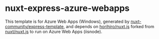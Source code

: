 # nuxt-express-azure-webapps

This template is for Azure Web Apps (Windows), generated by [nuxt-community/express-template](https://github.com/nuxt-community/express-template), and depends on [horihiro/nuxt.js](https://github.com/horihiro/nuxt.js) forked from [nuxt/nuxt.js](https://github.com/nuxt/nuxt.js) to run on Azure Web Apps (iisnode).
